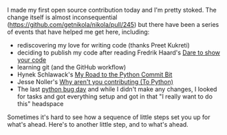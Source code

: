 <!--
.. title: Little steps: My first open source contribution
.. slug: little-steps-my-first-open-source-contribution
.. date: 2013/01/26 07:20:46
.. spellcheck_exceptions: Fredrik,GitHub,Haard's,Hynek,Kukreti,Noller's,Preet,Schlawack's,github,headspace,https,nikola,getnikola,workflow
.. tags: Technology
.. link: 
.. description: 
-->


I made my first open source contribution today and I'm pretty stoked. The change itself is almost inconsequential (<https://github.com/getnikola/nikola/pull/245>) but there have been a series of events that have helped me get here, including:

-   rediscovering my love for writing code (thanks Preet Kukreti)
-   deciding to publish my code after reading Fredrik Haard's [Dare to show your code](https://dzone.com/articles/rant-dare-show-your-code)
-   learning git (and the GitHub workflow)
-   Hynek Schlawack's [My Road to the Python Commit Bit](https://hynek.me/articles/my-road-to-the-python-commit-bit/)
-   Jesse Noller's [Why aren't you contributing (To Python)](http://jessenoller.com/2010/04/22/why-arent-you-contributing-to-python)
-   The last [python bug day](http://blog.python.org/2012/10/python-bug-day-this-saturday.html) and while I didn't make any changes, I looked for tasks and got everything setup and got in that "I really want to do this" headspace

Sometimes it's hard to see how a sequence of little steps set you up for what's ahead. Here's to another little step, and to what's ahead.

